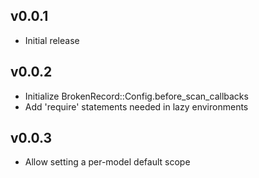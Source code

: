 ## v0.0.1

* Initial release

## v0.0.2

* Initialize BrokenRecord::Config.before_scan_callbacks
* Add 'require' statements needed in lazy environments

## v0.0.3

* Allow setting a per-model default scope